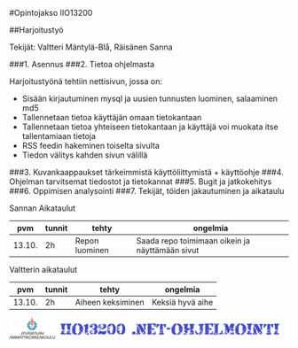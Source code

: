 #Opintojakso IIO13200 

##Harjoitustyö

Tekijät: Valtteri Mäntylä-Blå, Räisänen Sanna

###1. Asennus
###2. Tietoa ohjelmasta

Harjoitustyönä tehtiin nettisivun, jossa on:

* Sisään kirjautuminen mysql ja uusien tunnusten luominen, salaaminen md5
* Tallennetaan tietoa käyttäjän omaan tietokantaan
* Tallennetaan tietoa yhteiseen tietokantaan ja käyttäjä voi muokata itse tallentamiaan tietoja
* RSS feedin hakeminen toiselta sivulta
* Tiedon välitys kahden sivun välillä

###3. Kuvankaappaukset tärkeimmistä käyttöliittymistä + käyttöohje
###4. Ohjelman tarvitsemat tiedostot ja tietokannat
###5. Bugit ja jatkokehitys
###6. Oppimisen analysointi
###7. Tekijät, töiden jakautuminen ja aikataulu

Sannan Aikataulut

|pvm|tunnit|tehty|ongelmia|
|---|---|---|---|
|13.10.|2h|Repon luominen|Saada repo toimimaan oikein ja näyttämään sivut|

Valtterin aikataulut

|pvm|tunnit|tehty|ongelmia|
|---|---|---|---|
|13.10.|2h|Aiheen keksiminen|Keksiä hyvä aihe|

![Alt text](/images/kuva.png "kuva")

